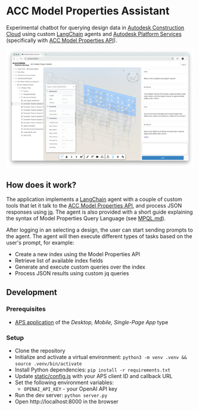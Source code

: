 # ACC Model Properties Assistant

Experimental chatbot for querying design data in [Autodesk Construction Cloud](https://construction.autodesk.com/) using custom [LangChain](https://www.langchain.com) agents and [Autodesk Platform Services](https://aps.autodesk.com) (specifically with [ACC Model Properties API](https://aps.autodesk.com/en/docs/acc/v1/tutorials/model-properties/)).

![Thumbnail](thumbnail.png)

## How does it work?

The application implements a [LangChain](https://www.langchain.com/) agent with a couple of custom tools that let it talk to the [ACC Model Properties API](https://aps.autodesk.com/en/docs/acc/v1/tutorials/model-properties/), and process JSON responses using [jq](https://jqlang.org/). The agent is also provided with a short guide explaining the syntax of Model Properties Query Language (see [MPQL.md](./MPQL.md)).

After logging in an selecting a design, the user can start sending prompts to the agent. The agent will then execute different types of tasks based on the user's prompt, for example:

- Create a new index using the Model Properties API
- Retrieve list of available index fields
- Generate and execute custom queries over the index
- Process JSON results using custom jq queries

## Development

### Prerequisites

- [APS application](https://aps.autodesk.com/en/docs/oauth/v2/tutorials/create-app/) of the _Desktop, Mobile, Single-Page App_ type

### Setup

- Clone the repository
- Initialize and activate a virtual environment: `python3 -m venv .venv && source .venv/bin/activate`
- Install Python dependencies: `pip install -r requirements.txt`
- Update [static/config.js](static/config.js) with your APS client ID and callback URL
- Set the following environment variables:
  - `OPENAI_API_KEY` - your OpenAI API key
- Run the dev server: `python server.py`
- Open http://localhost:8000 in the browser